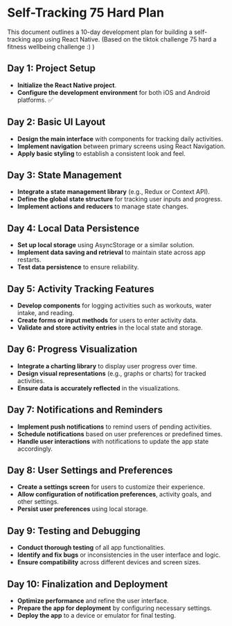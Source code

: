 

# Self-Tracking 75 Hard Plan

This document outlines a 10-day development plan for building a self-tracking app using React Native. (Based on the tiktok challenge 75 hard a fitness wellbeing challenge :) ) 

## Day 1: Project Setup

- **Initialize the React Native project**.
- **Configure the development environment** for both iOS and Android platforms. ✅

## Day 2: Basic UI Layout

- **Design the main interface** with components for tracking daily activities.
- **Implement navigation** between primary screens using React Navigation.
- **Apply basic styling** to establish a consistent look and feel.

## Day 3: State Management

- **Integrate a state management library** (e.g., Redux or Context API).
- **Define the global state structure** for tracking user inputs and progress.
- **Implement actions and reducers** to manage state changes.

## Day 4: Local Data Persistence

- **Set up local storage** using AsyncStorage or a similar solution.
- **Implement data saving and retrieval** to maintain state across app restarts.
- **Test data persistence** to ensure reliability.

## Day 5: Activity Tracking Features

- **Develop components** for logging activities such as workouts, water intake, and reading.
- **Create forms or input methods** for users to enter activity data.
- **Validate and store activity entries** in the local state and storage.

## Day 6: Progress Visualization

- **Integrate a charting library** to display user progress over time.
- **Design visual representations** (e.g., graphs or charts) for tracked activities.
- **Ensure data is accurately reflected** in the visualizations.

## Day 7: Notifications and Reminders

- **Implement push notifications** to remind users of pending activities.
- **Schedule notifications** based on user preferences or predefined times.
- **Handle user interactions** with notifications to update the app state accordingly.

## Day 8: User Settings and Preferences

- **Create a settings screen** for users to customize their experience.
- **Allow configuration of notification preferences**, activity goals, and other settings.
- **Persist user preferences** using local storage.

## Day 9: Testing and Debugging

- **Conduct thorough testing** of all app functionalities.
- **Identify and fix bugs** or inconsistencies in the user interface and logic.
- **Ensure compatibility** across different devices and screen sizes.

## Day 10: Finalization and Deployment

- **Optimize performance** and refine the user interface.
- **Prepare the app for deployment** by configuring necessary settings.
- **Deploy the app** to a device or emulator for final testing.

